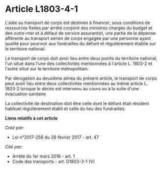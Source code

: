 # Article L1803-4-1

L'aide au transport de corps est destinée à financer, sous conditions de ressources fixées par arrêté conjoint des ministres
chargés du budget et des outre-mer et à défaut de service assurantiel, une partie de la dépense afférente au transport aérien
de corps engagée par une personne ayant qualité pour pourvoir aux funérailles du défunt et régulièrement établie sur le
territoire national.

Le transport de corps doit avoir lieu entre deux points du territoire national, l'un situé dans l'une des collectivités
mentionnées à l'article L. 1803-2 et l'autre situé sur le territoire métropolitain.

Par dérogation au deuxième alinéa du présent article, le transport de corps peut avoir lieu entre deux collectivités
mentionnées au même article L. 1803-2 lorsque le décès est intervenu au cours ou à la suite d'une évacuation sanitaire.

La collectivité de destination doit être celle dont le défunt était résident habituel régulièrement établi et celle du lieu
des funérailles.

**Liens relatifs à cet article**

_Créé par_:

  - Loi n°2017-256 du 28 février 2017 - art. 47

_Cité par_:

  - Arrêté du 1er mars 2018 - art. 1
  - Code des transports - art. D1803-3-1 (V)

